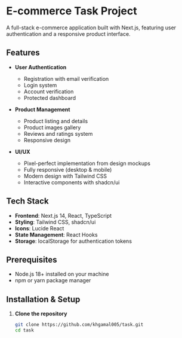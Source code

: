 # E-commerce Task Project

A full-stack e-commerce application built with Next.js, featuring user authentication and a responsive product interface.

## Features

- **User Authentication**
  - Registration with email verification
  - Login system
  - Account verification
  - Protected dashboard

- **Product Management**
  - Product listing and details
  - Product images gallery
  - Reviews and ratings system
  - Responsive design

- **UI/UX**
  - Pixel-perfect implementation from design mockups
  - Fully responsive (desktop & mobile)
  - Modern design with Tailwind CSS
  - Interactive components with shadcn/ui

## Tech Stack

- **Frontend**: Next.js 14, React, TypeScript
- **Styling**: Tailwind CSS, shadcn/ui
- **Icons**: Lucide React
- **State Management**: React Hooks
- **Storage**: localStorage for authentication tokens

## Prerequisites

- Node.js 18+ installed on your machine
- npm or yarn package manager

## Installation & Setup

1. **Clone the repository**
   ```bash
   git clone https://github.com/khgamal005/task.git
   cd task